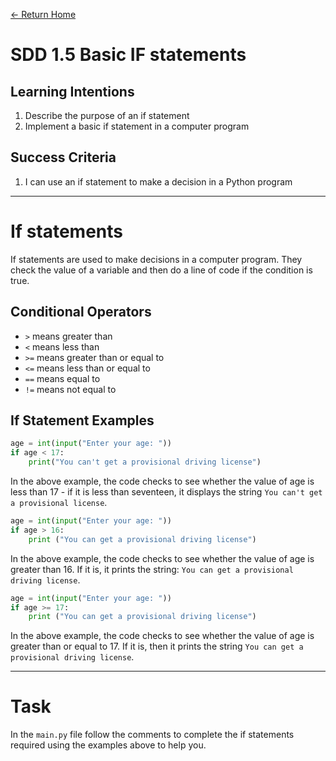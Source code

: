 [<- Return Home](https://speysidecs.github.io/)
# SDD 1.5 Basic IF statements

## Learning Intentions
  1. Describe the purpose of an if statement
  2. Implement a basic if statement in a computer program
## Success Criteria
1. I can use an if statement to make a decision in a Python program
---

# If statements 
If statements are used to make decisions in a computer program. They check the value of a variable and then do a line of code if the condition is true. 

## Conditional Operators

* `>` means greater than
* `<` means less than
* `>=` means greater than or equal to
* `<=` means less than or equal to
* `==` means equal to
* `!=` means not equal to


## If Statement Examples

```python
age = int(input("Enter your age: "))
if age < 17:
	print("You can't get a provisional driving license")
```

In the above example, the code checks to see whether the value of age is less than 17 - if it is less than seventeen, it displays the string `You can't get a provisional license`.

```python
age = int(input("Enter your age: "))
if age > 16:
	print ("You can get a provisional driving license")
```
In the above example, the code checks to see whether the value of age is greater than 16. If it is, it prints the string: `You can get a provisional driving license`.

```python
age = int(input("Enter your age: "))
if age >= 17:
	print ("You can get a provisional driving license")
```
In the above example, the code checks to see whether the value of age is greater than or equal to 17. If it is, then it prints the string `You can get a provisional driving license`.

---

# Task
In the `main.py` file follow the comments to complete the if statements required using the examples above to help you. 